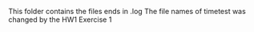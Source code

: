 This folder contains the files ends in .log
The file names of timetest was changed by the HW1 Exercise 1 
